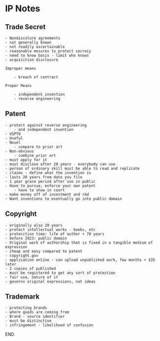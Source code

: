 # IP Notes

## Trade Secret

    - Nondiscolure agreements
    - not generally known
    - not readily ascertainable
    - reasonable mesures to protect secrecy
    - need to know basis - limit who knows
    - acquisition disclosure

    Improper means

        - breach of contract

    Proper Means

        - independent invention
        - reverse engineering

## Patent

    - protect against reverse engineering
        - and independent invention
    - USPTO
    - Useful
    - Novel
        - compare to prior art
    - Non-obvious
        - combine prior art
    - must apply for it
    - must disclose after 20 years - everybody can use
    - person of ordinary skill must be able to read and replicate
    - claims - define what the invention is
    - lasts 20 years from date you file
    - 1 year grace period after use in public
    - Have to pursue, enforce your own patent
        - have to show in court
    - make money off of investment and r&d
    - Want inventions to eventually go into public domain

## Copyright

    - originally also 20 years
    - protect intellectual works - books, etc
    - protecction time: life of author + 70 years
    - before 1923: public domain
    - Original work of authorship that is fixed in a tangible medium of expression
    - cheap and easy compared to patent
    - copyright.gov
    - application online - can upload unpublished work, few months + $35 later
    - 2 copies of published
    - must be registered to get any sort of protection
    - fair use, nature of it
    - governs original expressions, not ideas

## Trademark

    - protecting brands
    - where goods are coming from
    - Brand - source identifier
    - must be distinctive
    - infringement - likelihood of confusion

END
